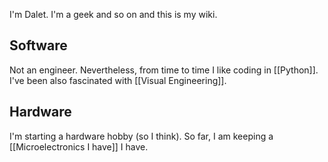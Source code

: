 I'm Dalet. I'm a geek and so on and this is my wiki.

## Software
Not an engineer. Nevertheless, from time to time I like coding in [[Python]]. I've been also fascinated with  [[Visual Engineering]].

## Hardware
I'm starting a hardware hobby (so I think). So far, I am keeping a [[Microelectronics I have]] I have.
